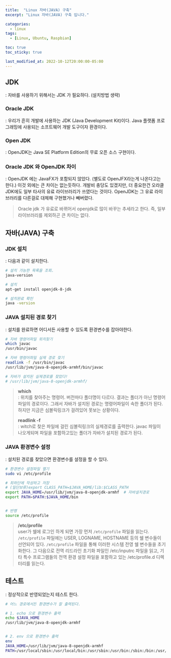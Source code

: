 ```yaml
---
title:  "Linux 자바(JAVA) 구축"
excerpt: "Linux 자바(JAVA) 구축 입니다."

categories:
  - linux
tags:
  - [Linux, Ubuntu, Raspbian]

toc: true
toc_sticky: true

last_modified_at: 2022-10-12T20:00:00-05:00
---
```


## JDK
  : 자바를 사용하기 위해서는 JDK 가 필요하다. (설치방법 생략)

### Oracle JDK
  : 우리가 흔히 개발에 사용하는 JDK (Java Development Kit)이다. Java 플랫폼 프로그래밍에 사용되는 소프트웨어 개발 도구이자 환경이다.

### Open JDK
  : OpenJDK는 Java SE Platform Edition의 무료 오픈 소스 구현이다.

### Oracle JDK 와 OpenJDK 차이
  : OpenJDK 에는 JavaFX가 포함되지 않았다. (별도로 OpenJFX라는게 나온다고는 한다.) 이것 외에는 큰 차이는 없는듯하다. 개발비 충당도 있겠지만, 더 중요한건   오라클JDK에도 일부 타사의 유료 라이브러리가 쓰였다는 것이다. OpenJDK는 그 유료 라이브러리를 다른걸로 대체해 구현했거나 빼버렸다.

> Oracle jdk 가 유료로 바뀌어서 openjdk로 많이 바꾸는 추세라고 한다.
> 즉, 일부 라이브러리를 제외하곤 큰 차이는 없다.

## 자바(JAVA) 구축
### JDK 설치
  : 다음과 같이 설치한다.

```bash
# 설치 가능한 목록을 조회.
java-version  

# 설치
apt-get install openjdk-8-jdk  

# 설치완료 확인
java -version 

```

### JAVA 설치된 경로 찾기
  : 설치를 완료하면 어디서든 사용할 수 있도록 환경변수를 잡아야한다.

```bash
# 자바 명령어파일 위치찾기
which javac
/usr/bin/javac

# 자바 명령어파일 실제 경로 찾기
readlink -f /usr/bin/javac
/usr/lib/jvm/java-8-openjdk-armhf/bin/javac

# 자바가 설치된 실제경로를 찾았다!
# /usr/lib/jvm/java-8-openjdk-armhf/

```

> **which**  
> : 위치를 찾아주는 명령어. 버전마다 폴더명이 다르다. 결과는 폴더가 아닌 명령어 파일의 경로이다. 그래서 자바가 설치된 경로는 명령어파일이 속한 폴더가 된다. 하지만 지금은 심볼릭링크가 걸려있어 못보는 상황이다.
>  
> **readlink -f**  
> : witch로 찾은 파일에 걸린 심볼릭링크의 실제경로를 출력한다. javac 파일이 나오게되며 파일을 포함하고있는 폴더가 자바가 설치된 경로가 된다.


### JAVA 환경변수 설정
  : 설치된 경로를 찾았으면 환경변수를 설정을 할 수 있다.

```bash
# 환경변수 설정파일 열기
sudo vi /etc/profile

# 최하단에 작성하고 저장
# (일단보류)export CLASS_PATH=$JAVA_HOME/lib:$CLASS_PATH
export JAVA_HOME=/usr/lib/jvm/java-8-openjdk-armhf  # 자바설치경로
export PATH=$PATH:$JAVA_HOME/bin


# 반영
source /etc/profile

```

> **/etc/profile**  
> user가 쉘에 로그인 하게 되면 가장 먼저 `/etc/profile` 파일을 읽는다. `/etc/profile` 파일에는 USER, LOGNAME, HOSTNAME 등의 쉘 변수들이 선언되어 있다.
> `/etc/profile` 파일을 통해 이러한 시스템 전영 쉘 변수들을 초기화한다. 그 다음으로 전역 리드라인 초기화 파일인 /etc/inputrc 파일을 읽고, 기타 특수 프로그램들의 전역 환경 설정 파일을 포함하고 있는 /etc/profile.d 디렉터리를 읽는다.


## 테스트
  : 정상적으로 반영되었는지 테스트 한다.

```bash
# 어느 경로에서든 환경변수가 잘 출력된다.

# 1. echo 으로 환경변수 출력
echo $JAVA_HOME
/usr/lib/jvm/java-8-openjdk-armhf


# 2. env 으로 환경변수 출력
env
JAVA_HOME=/usr/lib/jvm/java-8-openjdk-armhf
PATH=/usr/local/sbin:/usr/local/bin:/usr/sbin:/usr/bin:/sbin:/bin:/usr/local/games:/usr/games:/snap/bin:/usr/lib/jvm/java-8-openjdk-armhf/bin

```

